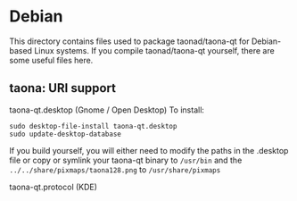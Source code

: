 
Debian
====================
This directory contains files used to package taonad/taona-qt
for Debian-based Linux systems. If you compile taonad/taona-qt yourself, there are some useful files here.

## taona: URI support ##


taona-qt.desktop  (Gnome / Open Desktop)
To install:

	sudo desktop-file-install taona-qt.desktop
	sudo update-desktop-database

If you build yourself, you will either need to modify the paths in
the .desktop file or copy or symlink your taona-qt binary to `/usr/bin`
and the `../../share/pixmaps/taona128.png` to `/usr/share/pixmaps`

taona-qt.protocol (KDE)

